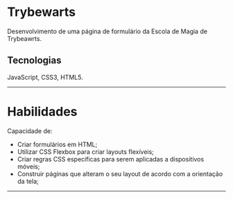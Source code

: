 # Trybewarts
Desenvolvimento de uma página de formulário da Escola de Magia de Trybeawrts.

## Tecnologias
JavaScript, CSS3, HTML5.

---
# Habilidades

Capacidade de:

* Criar formulários em HTML;
* Utilizar CSS Flexbox para criar layouts flexíveis;
* Criar regras CSS específicas para serem aplicadas a dispositivos móveis;
* Construir páginas que alteram o seu layout de acordo com a orientação da tela;

---
